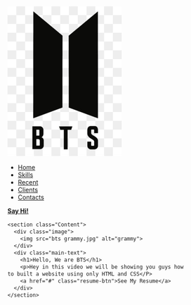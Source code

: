 <!DOCTYPE html>
<html>
  <head>
    <meta charset="utf-8">
    <title>BTS Resume</title>
    <style>
      * {
  box-sizing: border-box;
}

body {
  margin: 0px;
  padding: 0px;
  font: poppins;
}

#main {
  width: 100;
  height: 50vh;
  position: relative;
} 

nav {
  display: flex;
  justify-content: space-around;
  align-items: center;
  position: fixed;
  top: 0;
  left: 0;
  width: 100%;
  background-color: white;
  box-shadow: 5px 10px 30px rgba(0, 0, 0, 0.02);
  z-index: 1;
}

.logo img{
     height: 45px;
}

.menu{
  list-style: none;
  display: flex;
}

.menu li a{
    height: 40px;
    line-height: 43px;
    margin: 3px;
    padding: 0px 22px;
    display: flex;
    font-size: 1em;
    text-transform: uppercase;
    font-weight: 500;
    letter-spacing: 1px;
    color: gray;
}

a {
  text-decoration: none;
}

.hey {
  color: #39bfbd;
  font-weight: 500;
  font-size: 0.9em;
  border-bottom: 2px solid #39bfbd;
}

.image {
  width: 500px;
  height: 500px;
}

.image img {
  width: 100%;
  height: 100%;
  object-fit: contain;
}

.Content {
      display: flex;
      width: 90%;
      justify-content: space-around;
      align-items: center;
      position: absolute;
      left: 50%;
      right: 50%;
      transform: translate(-50%, -50%);
}

.main-text {
    width: 500px;
}

.main-text h1{
    font-size: 3.5em;
    color: #1c3548;
    margin: 0px 0px 10px 0px;
    line-height: 60px;
}

.main-text p {
     color: gray;
}

.resume-btn {
  width: 190px;
  height: 44px;
  display: flex;
  justify-content: center;
  align-items: center;
  color: white;
  background-color: #1db096;
  border-radius: 20px; 
  box-shadow: 5px 10px 30px rgba(24, 139, 119, 0.2);
}

.resume-btn:hover {
  background-color: #23cdaf;
  transition: all ease 0.2s;
}

.menu li a:hover {
  background-color: #23cdaf;
  color: white;
  box-shadow: 5px 10px 30px rgba(24, 139, 119, 0.2);
  transition: all ease 0.2s;
}
</style>
  </head>
  <body>
    <section id="main">
      <nav>
        <a href="#" class="logo">
          <img src="bts logo.jpg" alt="BTS LOGO"> 
       </a>
        <ul class="menu">
          <li><a href="#">Home</a></li>
          <li><a href="#">Skills</a></li>
          <li><a href="#">Recent</a></li>
          <li><a href="#">Clients</a></li>
          <li><a href="#">Contacts</a></li>
        </ul>
        <a href="#" class="hey"><strong> Say Hi! </strong></a>
      </nav>
    </section> 
    
    <section class="Content">
      <div class="image">
        <img src="bts grammy.jpg" alt="grammy">
      </div>
      <div class="main-text">
        <h1>Hello, We are BTS</h1> 
        <p>Hey in this video we will be showing you guys how to built a website using only HTML and CSS</P>
        <a href="#" class="resume-btn">See My Resume</a>
      </div>
    </section>
  </body>
</html>
